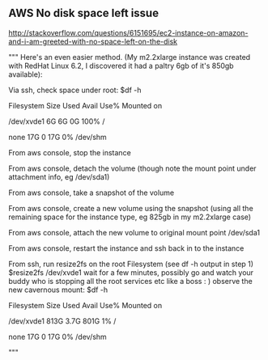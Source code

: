 AWS No disk space left issue
-------
http://stackoverflow.com/questions/6151695/ec2-instance-on-amazon-and-i-am-greeted-with-no-space-left-on-the-disk

"""
Here's an even easier method. (My m2.2xlarge instance was created with RedHat Linux 6.2, I discovered it had a paltry 6gb of it's 850gb available):

Via ssh, check space under root: $df -h

Filesystem            Size  Used Avail Use% Mounted on

/dev/xvde1              6G    6G    0G   100% /

none                   17G     0   17G   0% /dev/shm

From aws console, stop the instance

From aws console, detach the volume (though note the mount point under attachment info, eg /dev/sda1)

From aws console, take a snapshot of the volume

From aws console, create a new volume using the snapshot (using all the remaining space for the instance type, eg 825gb in my m2.2xlarge case)

From aws console, attach the new volume to original mount point /dev/sda1

From aws console, restart the instance and ssh back in to the instance

From ssh, run resize2fs on the root Filesystem (see df -h output in step 1)
$resize2fs /dev/xvde1
wait for a few minutes, possibly go and watch your buddy who is stopping all the root services etc like a boss : )
observe the new cavernous mount: $df -h

Filesystem            Size  Used   Avail Use%   Mounted on

/dev/xvde1            813G  3.7G    801G   1%     /

none                   17G     0     17G   0%     /dev/shm

"""
